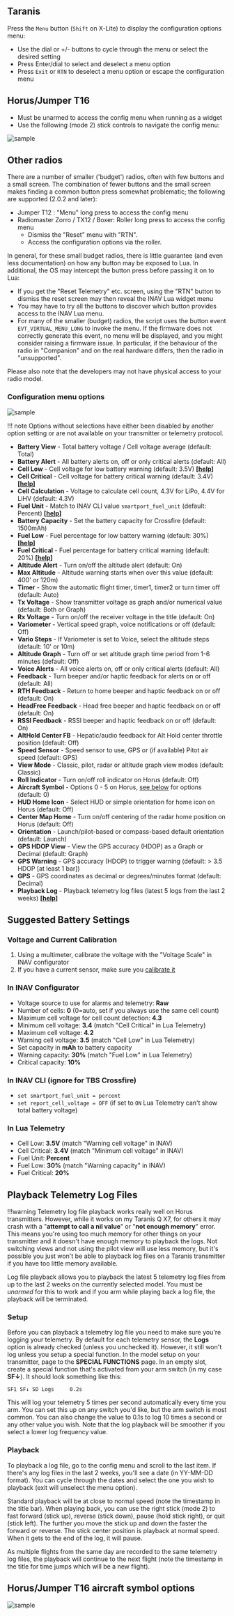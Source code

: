 ## Taranis

Press the `Menu` button (`Shift` on X-Lite) to display the configuration options menu:

* Use the dial or +/- buttons to cycle through the menu or select the desired setting
* Press Enter/dial to select and deselect a menu option
* Press `Exit` or `RTN` to deselect a menu option or escape the configuration menu

## Horus/Jumper T16

* Must be unarmed to access the config menu when running as a widget
* Use the following (mode 2) stick controls to navigate the config menu:

![sample](https://raw.githubusercontent.com/iNavFlight/LuaTelemetry/master/assets/iNavConfigHorus.png "Horus config menu")

## Other radios

There are a number of smaller ('budget') radios, often with few buttons and a small screen. The combination of fewer buttons and the small screen makes finding a common button press somewhat problematic; the following are supported (2.0.2 and later):

* Jumper T12 : "Menu" long press to access the config menu
* Radiomaster Zorro / TX12 / Boxer: Roller long press to access the config menu
	* Dismiss the "Reset" menu with "RTN".
    * Access the configuration options via the roller.

In general, for these small budget radios, there is little guarantee (and even less documentation) on how any button may be exposed to Lua. In additional, the OS may intercept the button press before passing it on to Lua:

* If you get the "Reset Telemetry" etc. screen, using the "RTN" button to dismiss the reset screen may then reveal the INAV Lua widget menu
* You may have to try all the buttons to discover which button provides access to the INAV Lua menu.
* For many of the smaller (budget) radios, the script uses the button event `EVT_VIRTUAL_MENU_LONG` to invoke the menu. If the firmware does not correctly generate this event, no menu will be displayed, and you might consider raising a firmware issue. In particular, if the behaviour of the radio in "Companion" and on the real hardware differs, then the radio in "unsupported".

Please also note that the developers may not have physical access to your radio model.

### Configuration menu options

![sample](https://raw.githubusercontent.com/iNavFlight/LuaTelemetry/master/assets/iNavConfig.png "Configuration menu")

!!! note
    Options without selections have either been disabled by another option setting or are not available on your transmitter or telemetry protocol.

  * **Battery View** - Total battery voltage / Cell voltage average (default: Total)
  * **Battery Alert** - All battery alerts on, off or only critical alerts (default: All)
  * **Cell Low** - Cell voltage for low battery warning (default: 3.5V) **[[help](#suggested-battery-settings)]**
  * **Cell Critical** - Cell voltage for battery critical warning (default: 3.4V) **[[help](#suggested-battery-settings)]**
  * **Cell Calculation** - Voltage to calculate cell count, 4.3V for LiPo, 4.4V for LiHV (default: 4.3V)
  * **Fuel Unit** - Match to INAV CLI value `smartport_fuel_unit` (default: Percent) **[[help](#suggested-battery-settings)]**
  * **Battery Capacity** - Set the battery capacity for Crossfire (default: 1500mAh)
  * **Fuel Low** - Fuel percentage for low battery warning (default: 30%) **[[help](#suggested-battery-settings)]**
  * **Fuel Critical** - Fuel percentage for battery critical warning (default: 20%) **[[help](#suggested-battery-settings)]**
  * **Altitude Alert** - Turn on/off the altitude alert (default: On)
  * **Max Altitude** - Altitude warning starts when over this value (default: 400' or 120m)
  * **Timer** - Show the automatic flight timer, timer1, timer2 or turn timer off (default: Auto)
  * **Tx Voltage** - Show transmitter voltage as graph and/or numerical value (default: Both or Graph)
  * **Rx Voltage** - Turn on/off the receiver voltage in the title (default: On)
  * **Variometer** - Vertical speed graph, voice notifications or off (default: Off)
  * **Vario Steps** - If Variometer is set to Voice, select the altitude steps (default: 10' or 10m)
  * **Altitude Graph** - Turn off or set altitude graph time period from 1-6 minutes (default: Off)
  * **Voice Alerts** - All voice alerts on, off or only critical alerts (default: All)
  * **Feedback** - Turn beeper and/or haptic feedback for alerts on or off (default: All)
  * **RTH Feedback** - Return to home beeper and haptic feedback on or off (default: On)
  * **HeadFree Feedback** - Head free beeper and haptic feedback on or off (default: On)
  * **RSSI Feedback** - RSSI beeper and haptic feedback on or off (default: On)
  * **AltHold Center FB** - Hepatic/audio feedback for Alt Hold center throttle position (default: Off)
  * **Speed Sensor** - Speed sensor to use, GPS or (if available) Pitot air speed (default: GPS)
  * **View Mode** - Classic, pilot, radar or altitude graph view modes (default: Classic)
  * **Roll Indicator** - Turn on/off roll indicator on Horus (default: Off)
  * **Aircraft Symbol** - Options 0 - 5 on Horus, [see below](#horusjumper-t16-aircraft-symbol-options) for options (default: 0)
  * **HUD Home Icon** - Select HUD or simple orientation for home icon on Horus (default: Off)
  * **Center Map Home** - Turn on/off centering of the radar home position on Horus (default: Off)
  * **Orientation** - Launch/pilot-based or compass-based default orientation (default: Launch)
  * **GPS HDOP View** - View the GPS accuracy (HDOP) as a Graph or Decimal (default: Graph)
  * **GPS Warning** - GPS accuracy (HDOP) to trigger warning (default: > 3.5 HDOP [at least 1 bar])
  * **GPS** - GPS coordinates as decimal or degrees/minutes format (default: Decimal)
  * **Playback Log** - Playback telemetry log files (latest 5 logs from the last 2 weeks) **[[help](../Configuration-Settings/#playback-telemetry-log-files)]**

## Suggested Battery Settings
### Voltage and Current Calibration

1. Using a multimeter, calibrate the voltage with the "Voltage Scale" in INAV configurator
1. If you have a current sensor, make sure you [calibrate it](https://www.youtube.com/watch?v=AWjblvHgjjI)

### In INAV Configurator

* Voltage source to use for alarms and telemetry: **Raw**
* Number of cells: **0** (0=auto, set if you always use the same cell count)
* Maximum cell voltage for cell count detection: **4.3**
* Minimum cell voltage: **3.4** (match "Cell Critical" in Lua Telemetry)
* Maximum cell voltage: **4.2**
* Warning cell voltage: **3.5** (match "Cell Low" in Lua Telemetry)
* Set capacity in **mAh** to battery capacity
* Warning capacity: **30%** (match "Fuel Low" in Lua Telemetry)
* Critical capacity: **10%**

### In INAV CLI (ignore for TBS Crossfire)

* `set smartport_fuel_unit = percent`
* `set report_cell_voltage = OFF` (if set to `ON` Lua Telemetry can't show total battery voltage)

### In Lua Telemetry

* Cell Low: **3.5V** (match "Warning cell voltage" in INAV)
* Cell Critical: **3.4V** (match "Minimum cell voltage" in INAV)
* Fuel Unit: **Percent**
* Fuel Low: **30%** (match "Warning capacity" in INAV)
* Fuel Critical: **20%**

## Playback Telemetry Log Files

!!!warning
    Telemetry log file playback works really well on Horus transmitters.  However, while it works on my Taranis Q X7, for others it may crash with a "**attempt to call a nil value**" or "**not enough memory**" error.  This means you're using too much memory for other things on your transmitter and it doesn't have enough memory to playback the logs.  Not switching views and not using the pilot view will use less memory, but it's possible you just won't be able to playback log files on a Taranis transmitter if you have too little memory available.

Log file playback allows you to playback the latest 5 telemetry log files from up to the last 2 weeks on the currently selected model.  You must be _unarmed_ for this to work and if you arm while playing back a log file, the playback will be terminated.

### Setup

Before you can playback a telemetry log file you need to make sure you're logging your telemetry.  By default for each telemetry sensor, the **Logs** option is already checked (unless you unchecked it).  However, it still won't log unless you setup a special function.  In the model setup on your transmitter, page to the **SPECIAL FUNCTIONS** page.  In an empty slot, create a special function that's activated from your arm switch (in my case **SF↓**).  It should look something like this:

```
SF1	SF↓	SD Logs 	0.2s
```

This will log your telemetry 5 times per second automatically every time you arm.  You can set this up on any switch you'd like, but the arm switch is most common.  You can also change the value to 0.1s to log 10 times a second or any other value you wish.  Note that the log playback will be smoother if you select a lower log frequency value.

### Playback

To playback a log file, go to the config menu and scroll to the last item.  If there's any log files in the last 2 weeks, you'll see a date (in YY-MM-DD format).  You can cycle through the dates and select the one you wish to playback (exit will unselect the menu option).

Standard playback will be at close to normal speed (note the timestamp in the title bar).  When playing back, you can use the right stick (mode 2) to fast forward (stick up), reverse (stick down), pause (hold stick right), or quit (stick left).  The further you move the stick up and down the faster the forward or reverse.  The stick center position is playback at normal speed.  When it gets to the end of the log, it will pause.

As multiple flights from the same day are recorded to the same telemetry log files, the playback will continue to the next flight (note the timestamp in the title for time jumps which will be a new flight).


## Horus/Jumper T16 aircraft symbol options

![sample](https://raw.githubusercontent.com/iNavFlight/LuaTelemetry/development/assets/AircraftSymbols.png "Horus aircraft symbols")
